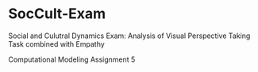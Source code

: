# SocCult-Exam

Social and Culutral Dynamics Exam: Analysis of Visual Perspective Taking Task combined with Empathy 

Computational Modeling Assignment 5

